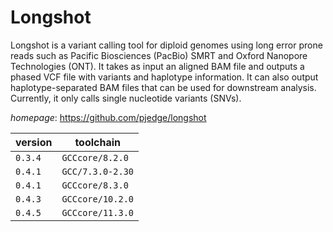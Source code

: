 # Longshot

Longshot is a variant calling tool for diploid genomes using long error prone reads such as Pacific  Biosciences (PacBio) SMRT and Oxford Nanopore Technologies (ONT). It takes as input an aligned BAM file and outputs  a phased VCF file with variants and haplotype information. It can also output haplotype-separated BAM files that can  be used for downstream analysis. Currently, it only calls single nucleotide variants (SNVs).

*homepage*: <https://github.com/pjedge/longshot>

version | toolchain
--------|----------
``0.3.4`` | ``GCCcore/8.2.0``
``0.4.1`` | ``GCC/7.3.0-2.30``
``0.4.1`` | ``GCCcore/8.3.0``
``0.4.3`` | ``GCCcore/10.2.0``
``0.4.5`` | ``GCCcore/11.3.0``
